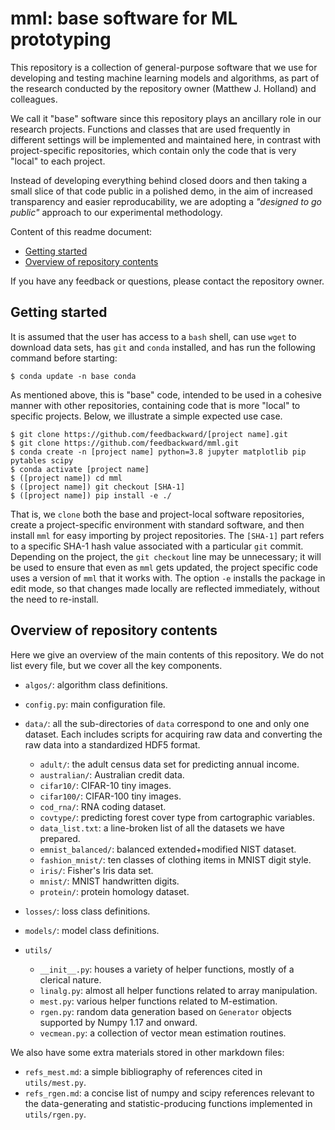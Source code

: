 # mml: base software for ML prototyping

This repository is a collection of general-purpose software that we use for developing and testing machine learning models and algorithms, as part of the research conducted by the repository owner (Matthew J. Holland) and colleagues.

We call it "base" software since this repository plays an ancillary role in our research projects. Functions and classes that are used frequently in different settings will be implemented and maintained here, in contrast with project-specific repositories, which contain only the code that is very "local" to each project.

Instead of developing everything behind closed doors and then taking a small slice of that code public in a polished demo, in the aim of increased transparency and easier reproducability, we are adopting a *"designed to go public"* approach to our experimental methodology.

Content of this readme document:

- <a href="#start">Getting started</a>
- <a href="#content_overview">Overview of repository contents</a>

If you have any feedback or questions, please contact the repository owner.


<a id="start"></a>
## Getting started

It is assumed that the user has access to a `bash` shell, can use `wget` to download data sets, has `git` and `conda` installed, and has run the following command before starting:

```
$ conda update -n base conda
```

As mentioned above, this is "base" code, intended to be used in a cohesive manner with other repositories, containing code that is more "local" to specific projects. Below, we illustrate a simple expected use case.

```
$ git clone https://github.com/feedbackward/[project name].git
$ git clone https://github.com/feedbackward/mml.git
$ conda create -n [project name] python=3.8 jupyter matplotlib pip pytables scipy
$ conda activate [project name]
$ ([project name]) cd mml
$ ([project name]) git checkout [SHA-1]
$ ([project name]) pip install -e ./
```

That is, we `clone` both the base and project-local software repositories, create a project-specific environment with standard software, and then install `mml` for easy importing by project repositories. The `[SHA-1]` part refers to a specific SHA-1 hash value associated with a particular `git` commit. Depending on the project, the `git checkout` line may be unnecessary; it will be used to ensure that even as `mml` gets updated, the project specific code uses a version of `mml` that it works with. The option `-e` installs the package in edit mode, so that changes made locally are reflected immediately, without the need to re-install.


<a id="content_overview"></a>
## Overview of repository contents

Here we give an overview of the main contents of this repository. We do not list every file, but we cover all the key components.

- `algos/`: algorithm class definitions.

- `config.py`: main configuration file.

- `data/`: all the sub-directories of `data` correspond to one and only one dataset. Each includes scripts for acquiring raw data and converting the raw data into a standardized HDF5 format.

  - `adult/`: the adult census data set for predicting annual income.
  - `australian/`: Australian credit data.
  - `cifar10/`: CIFAR-10 tiny images.
  - `cifar100/`: CIFAR-100 tiny images.
  - `cod_rna/`: RNA coding dataset.
  - `covtype/`: predicting forest cover type from cartographic variables.
  - `data_list.txt`: a line-broken list of all the datasets we have prepared.
  - `emnist_balanced/`: balanced extended+modified NIST dataset.
  - `fashion_mnist/`: ten classes of clothing items in MNIST digit style.
  - `iris/`: Fisher's Iris data set.
  - `mnist/`: MNIST handwritten digits.
  - `protein/`: protein homology dataset.

- `losses/`: loss class definitions.

- `models/`: model class definitions.

- `utils/`

  - `__init__.py`: houses a variety of helper functions, mostly of a clerical nature.
  - `linalg.py`: almost all helper functions related to array manipulation.
  - `mest.py`: various helper functions related to M-estimation.
  - `rgen.py`: random data generation based on `Generator` objects supported by Numpy 1.17 and onward.
  - `vecmean.py`: a collection of vector mean estimation routines.


We also have some extra materials stored in other markdown files:

- `refs_mest.md`: a simple bibliography of references cited in `utils/mest.py`.
- `refs_rgen.md`: a concise list of numpy and scipy references relevant to the data-generating and statistic-producing functions implemented in `utils/rgen.py`.

